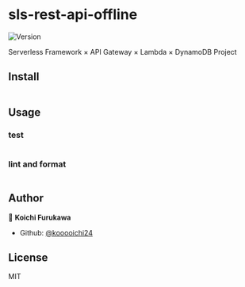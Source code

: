 # sls-rest-api-offline
<p>
  <img alt="Version" src="https://img.shields.io/badge/version-1.0.0-blue.svg?cacheSeconds=2592000" />
</p>

Serverless Framework × API Gateway × Lambda × DynamoDB Project

## Install
```sh
```

## Usage
### test
```sh
```

### lint and format
```sh
```

## Author

👤 **Koichi Furukawa**

* Github: [@kooooichi24](https://github.com/kooooichi24)

## License
MIT